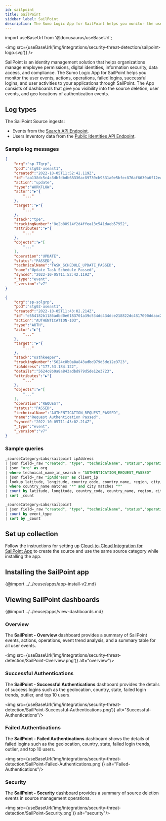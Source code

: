 ```yaml
---
id: sailpoint
title: SailPoint
sidebar_label: SailPoint
description: The Sumo Logic App for SailPoint helps you monitor the user events, actions, operations, failed logins, successful logins, and user activities to your applications through SailPoint.
---
```


import useBaseUrl from '@docusaurus/useBaseUrl';

<img src={useBaseUrl('img/integrations/security-threat-detection/sailpoint-logo.svg')} />

SailPoint is an identity management solution that helps organizations manage employee permissions, digital identities, information security, data access, and compliance. The Sumo Logic App for SailPoint helps you monitor the user events, actions, operations, failed logins, successful logins, and user activities to your applications through SailPoint. The App consists of dashboards that give you visibility into the source deletion, user events, and geo locations of authentication events.

## Log types

The SailPoint Source ingests:

* Events from the [Search API Endpoint](https://developer.sailpoint.com/idn/api/v3/search).
* Users Inventory data from the [Public Identities API Endpoint](https://developer.sailpoint.com/idn/api/v3/get-public-identities).


### Sample log messages

```json
{
	"org":"sp-ITgrp",
	"pod":"stg02-useast1",
	"created":"2022-10-05T11:52:42.119Z",
	"id":"aa138dc5c4c8dbfdbdb68336ac89730cb9531a0e5bfec876af6630a6f12e4a2e",
	"action":"update",
	"type":"WORKFLOW",
	"actor":"▶"{
		"..."
	},
	"target":"▶"{
		"..."
	},
	"stack":"tpe",
	"trackingNumber":"8e2b88914f2d4ffea13c541daeb57952",
	"attributes":"▶"{
		"..."
	},
	"objects":"▶"[
		"..."
	],
	"operation":"UPDATE",
	"status":"PASSED",
	"technicalName":"TASK_SCHEDULE_UPDATE_PASSED",
	"name":"Update Task Schedule Passed",
	"synced":"2022-10-05T11:52:42.119Z",
	"_type":"event",
	"_version":"v7"
}
```

```json
{
	"org":"sp-solgrp",
	"pod":"stg02-useast1",
	"created":"2022-10-05T11:43:02.214Z",
	"id":"e554182b1186adbd0e6183701a39c534dc434dce218822dc4817090ddaac2c4c",
	"action":"AUTHENTICATION-103",
	"type":"AUTH",
	"actor":"▶"{
		"..."
	},
	"target":"▶"{
		"..."
	},
	"stack":"oathkeeper",
	"trackingNumber":"5624c8b0a8a843adbd979d5de12e3723",
	"ipAddress":"177.53.184.122",
	"details":"5624c8b0a8a843adbd979d5de12e3723",
	"attributes":"▶"{
		"..."
	},
	"objects":"▶"[
		"..."
	],
	"operation":"REQUEST",
	"status":"PASSED",
	"technicalName":"AUTHENTICATION_REQUEST_PASSED",
	"name":"Request Authentication Passed",
	"synced":"2022-10-05T11:43:02.214Z",
	"_type":"event",
	"_version":"v7"
}
```

### Sample queries

```sql title="Authentication Event"
_sourceCategory=Labs/sailpoint ipAddress
| json field=_raw "created", "type", "technicalName", "status","operation","actor.name", "action", "name", "target.name", "attributes.sourceName" as created, event_type, technical_name_in_search, event_status, operation, user_name, action, event_desc, target_name, source_name
| json "org" as org
| where technical_name_in_search = "AUTHENTICATION_REQUEST_PASSED"
| json field=_raw "ipAddress" as client_ip
| lookup latitude, longitude, country_code, country_name, region, city, postal_code from geo://location on ip = client_ip
| where country_name matches "*" and city matches "*"
| count by latitude, longitude, country_code, country_name, region, city, postal_code
| sort _count
```

```sql title="SailPoint Event Type"
_sourceCategory=Labs/sailpoint
| json field=_raw "created", "type", "technicalName", "status","operation","actor.name", "action", "name", "target.name", "attributes.sourceName" as created, event_type, technical_name_in_search, event_status, operation, user_name, action, event_desc, target_name, source_name | json "org" as org
| count by event_type
| sort by _count
```

## Set up collection

Follow the instructions for setting up [Cloud-to-Cloud Integration for SailPoint App](/docs/send-data/hosted-collectors/cloud-to-cloud-integration-framework/sailpoint-source) to create the source and use the same source category while installing the app.


## Installing the SailPoint app

{@import ../../reuse/apps/app-install-v2.md}

## Viewing SailPoint dashboards

{@import ../../reuse/apps/view-dashboards.md}

### Overview

The **SailPoint - Overview** dashboard provides a summary of SailPoint events, actions, operations, event trend analysis, and a summary table for all user events.

<img src={useBaseUrl('img/integrations/security-threat-detection/SailPoint-Overview.png')} alt="overview"/>


### Successful Authentications

The **SailPoint - Successful Authentications** dashboard provides the details of success logins such as the geolocation, country, state, failed login trends, outlier, and top 10 users.

<img src={useBaseUrl('img/integrations/security-threat-detection/SailPoint-Successful-Authentications.png')} alt="Successful-Authentications"/>


### Failed Authentications

The **SailPoint - Failed Authentications** dashboard shows the details of failed logins such as the geolocation, country, state, failed login trends, outlier, and top 10 users.

<img src={useBaseUrl('img/integrations/security-threat-detection/SailPoint-Failed-Authentications.png')} alt="Failed-Authentications"/>

### Security

The **SailPoint - Security** dashboard provides a summary of source deletion events in source management operations.

<img src={useBaseUrl('img/integrations/security-threat-detection/SailPoint-Security.png')} alt="security"/>
